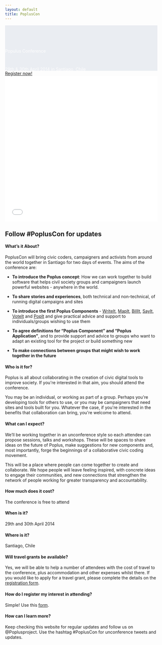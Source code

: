 ```yaml
---
layout: default
title: PoplusCon
---
```


<!-- <div class="clipped">
  <h2>Poplus Conference</h2>
  <h3>29th & 30th April 2014 in Santiago, Chile</h3>
</div> -->

<div id="bkEventDiv">
<svg width="100%" height="100%">
  <defs>
    <mask id="theMask">
      <rect width="101%" height="100%" fill="#fff" />
      <text x="0" y="90" id="theEventTit" fill="#000">Populus Conference</text>
      <text x="0" y="150" id="theEventText" fill="#000">29th & 30th April 2014 in Santiago, Chile</text>
    </mask>
  </defs>
  <rect width="101%" height="100%" mask="url(#theMask)" fill="#eaedf2" />
</svg>
</div>

<div class="center">
  <a class="btn-red" href="https://docs.google.com/forms/d/1v6eTcXjReQmVJpMZ2gw4f0QGddswiyhusivyuFnS7yc/viewform">Register now!</a>
</div>

<iframe width="100%" height="480" src="//www.youtube.com/embed/x2eMnQ1XxE4?rel=0" frameborder="0" allowfullscreen></iframe>

## Follow &#35;PoplusCon for updates

#### What’s it About?

PoplusCon will bring civic coders, campaigners and activists from around the world together in Santiago for two days of events.  The aims of the conference are:

- **To introduce the Poplus concept**: How we can work together to build software that helps civil society groups and campaigners launch powerful websites - anywhere in the world.

- **To share stories and experiences**, both technical and non-technical, of running digital campaigns and sites

- **To introduce the first Poplus Components** - [WriteIt][writeit], [MapIt][mapit], [BillIt][billit], [SayIt][sayit], [VoteIt][developmentboard] and [PopIt][popit] and give practical advice and support to individuals/groups wishing to use them

- **To agree definitions for “Poplus Component” and “Poplus Application”**, and to provide support and advice to groups who want to adapt an existing tool for the project or build something new

- **To make connections between groups that might wish to work together in the future**



#### Who is it for?

Poplus is all about collaborating in the creation of civic digital tools to improve society. If you're interested in that aim, you should attend the conference.

You may be an individual, or working as part of a group. Perhaps you're developing tools for others to use, or you may be campaigners that need sites and tools built for you. Whatever the case, if you're interested in the benefits that collaboration can bring, you're welcome to attend.

#### What can I expect?

We’ll be working together in an unconference style so each attendee can propose sessions, talks and workshops. These will be spaces to share ideas on the future of Poplus, make suggestions for new components and, most importantly, forge the beginnings of a collaborative civic coding movement. 

This will be a place where people can come together to create and collaborate. We hope people will leave feeling inspired, with concrete ideas to engage their communities, and new connections that strengthen the network of people working for greater transparency and accountability.


#### How much does it cost?
The conference is free to attend

#### When is it?
29th and 30th April 2014

#### Where is it?
Santiago, Chile

#### Will travel grants be available?
Yes, we will be able to help a number of attendees with the cost of travel to the conference, plus accommodation and other expenses whilst there.  If you would like to apply for a travel grant, please complete the details on the [registration form][register].

#### How do I register my interest in attending?
Simple!  Use this [form][register].

#### How can I learn more?
Keep checking this website for regular updates and follow us on @Poplusproject. Use the hashtag &#35;PoplusCon for unconference tweets and updates.





[register]: https://docs.google.com/forms/d/1v6eTcXjReQmVJpMZ2gw4f0QGddswiyhusivyuFnS7yc/viewform
[writeit]: http://writeit.ciudadanointeligente.org
[billit]: http://poplus.org/posts/billit/
[sayit]: http://sayit.mysociety.org/
[developmentboard]: https://trello.com/b/5gGF4xrJ/poplus-development
[popit]: http://popit.mysociety.org/
[mapit]: http://code.mapit.mysociety.org/
